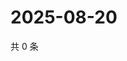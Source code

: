 # 2025-08-20

共 0 条

<!-- BEGIN ZHIHUVIDEO -->
<!-- 最后更新时间 Wed Aug 20 2025 11:36:02 GMT+0800 (China Standard Time) -->

<!-- END ZHIHUVIDEO -->
